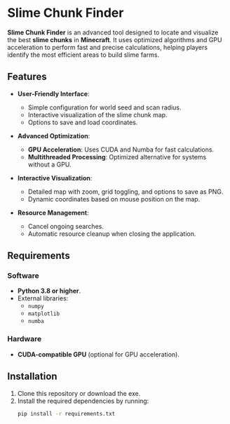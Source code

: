 # Slime Chunk Finder

**Slime Chunk Finder** is an advanced tool designed to locate and visualize the best **slime chunks** in **Minecraft**. It uses optimized algorithms and GPU acceleration to perform fast and precise calculations, helping players identify the most efficient areas to build slime farms.

## Features

- **User-Friendly Interface**:
  - Simple configuration for world seed and scan radius.
  - Interactive visualization of the slime chunk map.
  - Options to save and load coordinates.

- **Advanced Optimization**:
  - **GPU Acceleration**: Uses CUDA and Numba for fast calculations.
  - **Multithreaded Processing**: Optimized alternative for systems without a GPU.

- **Interactive Visualization**:
  - Detailed map with zoom, grid toggling, and options to save as PNG.
  - Dynamic coordinates based on mouse position on the map.

- **Resource Management**:
  - Cancel ongoing searches.
  - Automatic resource cleanup when closing the application.

## Requirements

### Software
- **Python 3.8 or higher**.
- External libraries:
  - `numpy`
  - `matplotlib`
  - `numba`

### Hardware
- **CUDA-compatible GPU** (optional for GPU acceleration).

## Installation

1. Clone this repository or download the exe.
2. Install the required dependencies by running:
   ```bash
   pip install -r requirements.txt

